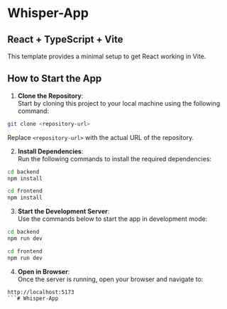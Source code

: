 # Whisper-App

## React + TypeScript + Vite

This template provides a minimal setup to get React working in Vite.

## How to Start the App
1. **Clone the Repository**:  
  Start by cloning this project to your local machine using the following command:
  ```bash
  git clone <repository-url>
  ```
  Replace `<repository-url>` with the actual URL of the repository.
  
2. **Install Dependencies**:  
  Run the following commands to install the required dependencies:
  ```bash
  cd backend
  npm install
  ```
  ```bash
  cd frontend
  npm install
  ```

3. **Start the Development Server**:  
  Use the commands below to start the app in development mode:
  ```bash
  cd backend
  npm run dev
  ```
  ```bash
  cd frontend
  npm run dev
  ```

4. **Open in Browser**:  
  Once the server is running, open your browser and navigate to:
  ```
  http://localhost:5173
  ```# Whisper-App
